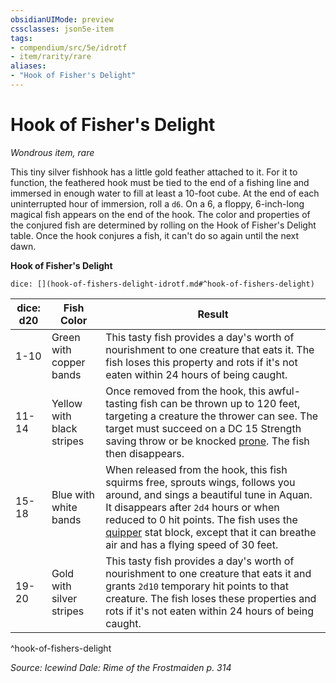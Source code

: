 ```yaml
---
obsidianUIMode: preview
cssclasses: json5e-item
tags:
- compendium/src/5e/idrotf
- item/rarity/rare
aliases: 
- "Hook of Fisher's Delight"
---
```

# Hook of Fisher's Delight
*Wondrous item, rare*  


This tiny silver fishhook has a little gold feather attached to it. For it to function, the feathered hook must be tied to the end of a fishing line and immersed in enough water to fill at least a 10-foot cube. At the end of each uninterrupted hour of immersion, roll a `d6`. On a 6, a floppy, 6-inch-long magical fish appears on the end of the hook. The color and properties of the conjured fish are determined by rolling on the Hook of Fisher's Delight table. Once the hook conjures a fish, it can't do so again until the next dawn.

**Hook of Fisher's Delight**

`dice: [](hook-of-fishers-delight-idrotf.md#^hook-of-fishers-delight)`

| dice: d20 | Fish Color | Result |
|-----------|------------|--------|
| 1-10 | Green with copper bands | This tasty fish provides a day's worth of nourishment to one creature that eats it. The fish loses this property and rots if it's not eaten within 24 hours of being caught. |
| 11-14 | Yellow with black stripes | Once removed from the hook, this awful-tasting fish can be thrown up to 120 feet, targeting a creature the thrower can see. The target must succeed on a DC 15 Strength saving throw or be knocked [prone](Mechanics/Rules/conditions.md#Prone). The fish then disappears. |
| 15-18 | Blue with white bands | When released from the hook, this fish squirms free, sprouts wings, follows you around, and sings a beautiful tune in Aquan. It disappears after `2d4` hours or when reduced to 0 hit points. The fish uses the [quipper](Mechanics/bestiary/beast/quipper.md) stat block, except that it can breathe air and has a flying speed of 30 feet. |
| 19-20 | Gold with silver stripes | This tasty fish provides a day's worth of nourishment to one creature that eats it and grants `2d10` temporary hit points to that creature. The fish loses these properties and rots if it's not eaten within 24 hours of being caught. |
^hook-of-fishers-delight

*Source: Icewind Dale: Rime of the Frostmaiden p. 314*